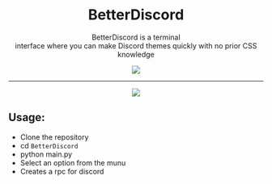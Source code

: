 <h1 align="center">BetterDiscord</h1>

<p align="center">BetterDiscord is a terminal <br> interface where you can make Discord themes quickly with no prior CSS knowledge</p>

<p align="center">
    <img src="./images/banner">
</p>

---

<p align="center">
    <img src="./images/menu">
</p>


## Usage:

- Clone the repository
- cd `BetterDiscord`
- python main.py
- Select an option from the munu
- Creates a rpc for discord

